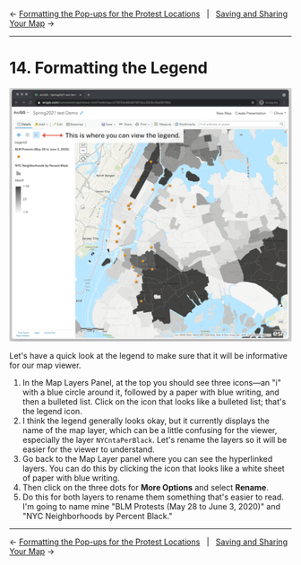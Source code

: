 ← [Formatting the Pop-ups for the Protest Locations](13-formatting-the-pop-ups-for-the-protest-locations.md)&nbsp;&nbsp;&nbsp;|&nbsp;&nbsp;&nbsp;[Saving and Sharing Your Map](15-saving-and-sharing-your-map.md) →

---

# 14. Formatting the Legend

<!-- TODO: We need a short intro to what the legend is here, I think -->

![Screenshot that shows where the legend is located in the ArcGIS Online interface](../images/viewlegend.png)

Let's have a quick look at the legend to make sure that it will be informative for our map viewer.

1. In the Map Layers Panel, at the top you should see three icons—an "i" with a blue circle around it, followed by a paper with blue writing, and then a bulleted list. Click on the icon that looks like a bulleted list; that's the legend icon.
2. I think the legend generally looks okay, but it currently displays the name of the map layer, which can be a little confusing for the viewer, especially the layer `NYCntaPerBlack`. Let's rename the layers so it will be easier for the viewer to understand.
3. Go back to the Map Layer panel where you can see the hyperlinked layers. You can do this by clicking the icon that looks like a white sheet of paper with blue writing.
4. Then click on the three dots for **More Options** and select **Rename**.
5. Do this for both layers to rename them something that's easier to read. I'm going to name mine "BLM Protests (May 28 to June 3, 2020)" and "NYC Neighborhoods by Percent Black."

---

← [Formatting the Pop-ups for the Protest Locations](13-formatting-the-pop-ups-for-the-protest-locations.md)&nbsp;&nbsp;&nbsp;|&nbsp;&nbsp;&nbsp;[Saving and Sharing Your Map](15-saving-and-sharing-your-map.md) →